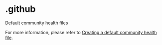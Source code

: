 # .github
Default community health files

For more information, please refer to [Creating a default community health file](https://help.github.com/en/github/building-a-strong-community/creating-a-default-community-health-file).
